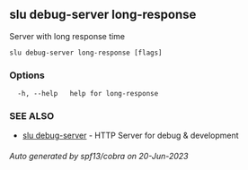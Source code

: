## slu debug-server long-response

Server with long response time

```
slu debug-server long-response [flags]
```

### Options

```
  -h, --help   help for long-response
```

### SEE ALSO

* [slu debug-server](slu_debug-server.md)	 - HTTP Server for debug & development

###### Auto generated by spf13/cobra on 20-Jun-2023
